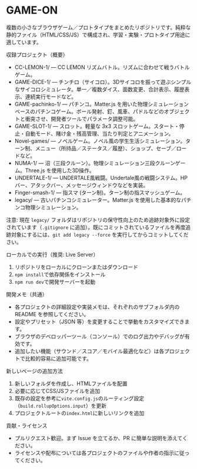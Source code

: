 # GAME-ON

複数の小さなブラウザゲーム／プロトタイプをまとめたリポジトリです。純粋な静的ファイル（HTML/CSS/JS）で構成され、学習・実験・プロトタイプ用途に適しています。

収録プロジェクト（概要）
- CC-LEMON-1/ — CC LEMON リズムバトル。リズムに合わせて戦うバトルゲーム。
- GAME-DICE-1/ — チンチロ（サイコロ）。3Dサイコロを振って遊ぶシンプルなサイコロシミュレータ。単一／複数ダイス、面数変更、合計表示、履歴表示、連続実行モードなど。
- GAME-pachinko-1/ — パチンコ。Matter.js を用いた物理シミュレーションベースのパチンコゲーム。ボール発射、釘、風車、パドルなどのオブジェクトと衝突させ、開発者ツールでパラメータ調整可能。
- GAME-SLOT-1/ — スロット。軽量な 3x3 スロットゲーム。スタート・停止・自動モード、賭け金・残高管理、当たり判定とアニメーション。
- Novel-games/ — ノベルゲーム。ノベル風の学生生活シミュレーション。ターン制、メニュー（所持品／ステータス／履歴）、ショップ、セーブ／ロードなど。
- NUMA-1/ — 沼（三段クルーン）。物理シミュレーション三段クルーンゲーム。Three.js を使用した3D操作。
- UNDERTALE-1/ — UNDERTALE風戦闘。Undertale風の戦闘システム。HPバー、アタックバー、メッセージウィンドウなどを実装。
- Finger-smash-1/ — 指スマ (ターン制)。ターン制の指スマッシュゲーム。
- legacy/ — 古いパチンコシミュレーター。Matter.js を使用した基本的なパチンコ物理シミュレーション。

注意: 現在 `legacy/` フォルダはリポジトリの保守性向上のため追跡対象外に設定されています（`.gitignore` に追加）。既にコミットされているファイルを再度追跡対象にするには、`
git add legacy --force
` を実行してからコミットしてください。

ローカルでの実行（推奨: Live Server）
1. リポジトリをローカルにクローンまたはダウンロード
2. `npm install`で依存関係をインストール
3. `npm run dev`で開発サーバーを起動

開発メモ（共通）
- 各プロジェクトの詳細設定や実装メモは、それぞれのサブフォルダ内の README を参照してください。
- 設定やプリセット（JSON 等）を変更することで挙動をカスタマイズできます。
- ブラウザのデベロッパーツール（コンソール）でのログ出力やデバッグが有効です。
- 追加したい機能（サウンド／スコア／モバイル最適化など）は各プロジェクトで比較的容易に追加可能です。

新しいページの追加方法
1. 新しいフォルダを作成し、HTMLファイルを配置
2. 必要に応じてCSS/JSファイルを追加
3. 既存の設定を参考に`vite.config.js`のルーティング設定（`build.rollupOptions.input`）を更新
4. プロジェクトルートの`index.html`に新しいリンクを追加

貢献・ライセンス
- プルリクエスト歓迎。まず Issue を立てるか、PR に簡単な説明を添えてください。
- ライセンスや配布については各プロジェクトのファイルや作者の指示に従ってください。
